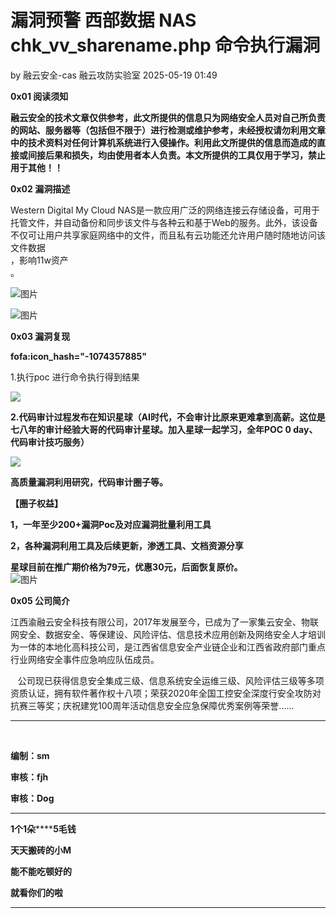 #  漏洞预警 西部数据 NAS chk_vv_sharename.php 命令执行漏洞   
by 融云安全-cas  融云攻防实验室   2025-05-19 01:49  
  
**0x01 阅读须知**  
  
**融云安全的技术文章仅供参考，此文所提供的信息只为网络安全人员对自己所负责的网站、服务器等（包括但不限于）进行检测或维护参考，未经授权请勿利用文章中的技术资料对任何计算机系统进行入侵操作。利用此文所提供的信息而造成的直接或间接后果和损失，均由使用者本人负责。本文所提供的工具仅用于学习，禁止用于其他！！**  
  
**0x02 漏洞描述**  
  
Western Digital My Cloud NAS是一款应用广泛的网络连接云存储设备，可用于托管文件，并自动备份和同步该文件与各种云和基于Web的服务。此外，该设备不仅可让用户共享家庭网络中的文件，而且私有云功能还允许用户随时随地访问该文件数据  
，影响11w资产  
。  
  
![图片](https://mmbiz.qpic.cn/mmbiz_png/GWXBjgPE49yvLXAuMJNcy1ic5fSIPc9GyHz2CFqjoJSrFcicECnXLEibPSoqnFnVye1ibBJjybfw4uKAmoiaeR7DPCA/640?wx_fmt=png&from=appmsg&wxfrom=5&wx_lazy=1&wx_co=1&tp=webp "")  
  
![图片](https://mmbiz.qpic.cn/mmbiz_png/GWXBjgPE49yvLXAuMJNcy1ic5fSIPc9Gyq57bibCeJaicmofuaUJahstgEiasT4KmfrqhdxHq0GRjqrfwU0UBTTYmg/640?wx_fmt=png&from=appmsg&wxfrom=5&wx_lazy=1&wx_co=1&tp=webp "")  
  
**0x03 漏洞复现**  
  
**f****o****fa:icon_hash="-1074357885"**  
  
1.执行poc 进行命令执行得到结果  
  
![](https://mmbiz.qpic.cn/mmbiz_png/GWXBjgPE49x77eGSPpzytN6KbjJGPticXKjhOyD4TM42nAQJhj33bRqyZfKxbzNf5Dv4k2qYVMwETXBSp60jv5w/640?wx_fmt=png&from=appmsg "")  
  
**2.代码审计过程发布在知识星球（AI时代，不会审计比原来更难拿到高薪。这位是七八年的审计经验大哥的代码审计星球。加入星球一起学习，全年POC 0 day、代码审计技巧服务）**  
  
![](https://mmbiz.qpic.cn/mmbiz_png/GWXBjgPE49x77eGSPpzytN6KbjJGPticXvqdwyFia5DKZmIKR6HqicJMh40Bs45BQOjWIaLRLE7GJH7yggCsZH3Cw/640?wx_fmt=png&from=appmsg "")  
  
**高质量漏洞利用研究，代码审计圈子等。**  
  
**【圈子权益】**  
  
**1，一年至少200+漏洞Poc及对应漏洞批量利用工具**  
  
**2，各种漏洞利用工具及后续更新，渗透工具、文档资源分享**  
  
**星球目前在推广期价格为79元，优惠30元，后面恢复原价。**  
![图片](https://mmbiz.qpic.cn/mmbiz_png/GWXBjgPE49xKicPTzjrTnfF8oYyhDcc1ITEfg8wqjLIicS2XeTVb9q8lpGbicVh9vT9V7lDUU5lgF3Kv62ciabVmQg/640?wx_fmt=png&from=appmsg&wxfrom=5&wx_lazy=1&tp=webp "")  
  
  
**0x05 公司简介**  
  
江西渝融云安全科技有限公司，2017年发展至今，已成为了一家集云安全、物联网安全、数据安全、等保建设、风险评估、信息技术应用创新及网络安全人才培训为一体的本地化高科技公司，是江西省信息安全产业链企业和江西省政府部门重点行业网络安全事件应急响应队伍成员。  
  
   公司现已获得信息安全集成三级、信息系统安全运维三级、风险评估三级等多项资质认证，拥有软件著作权十八项；荣获2020年全国工控安全深度行安全攻防对抗赛三等奖；庆祝建党100周年活动信息安全应急保障优秀案例等荣誉......  
****  
‌  
  
**编制：sm**  
  
**审核：fjh**  
  
**审核：Dog**  
  
****  
**1个1朵********5毛钱**  
  
**天天搬砖的小M**  
  
**能不能吃顿好的**  
  
**就看你们的啦**  
  
****  
  
